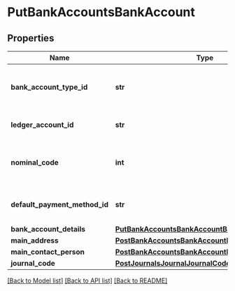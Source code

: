 # PutBankAccountsBankAccount

## Properties
Name | Type | Description | Notes
------------ | ------------- | ------------- | -------------
**bank_account_type_id** | **str** | The bank account type for the bank account | [optional] 
**ledger_account_id** | **str** | The ID of the Ledger Account. | [optional] 
**nominal_code** | **int** | The nominal code of the bank account | [optional] 
**default_payment_method_id** | **str** | The ID of the Default Payment Method. | [optional] 
**bank_account_details** | [**PutBankAccountsBankAccountBankAccountDetails**](PutBankAccountsBankAccountBankAccountDetails.md) |  | [optional] 
**main_address** | [**PostBankAccountsBankAccountMainAddress**](PostBankAccountsBankAccountMainAddress.md) |  | [optional] 
**main_contact_person** | [**PostBankAccountsBankAccountMainContactPerson**](PostBankAccountsBankAccountMainContactPerson.md) |  | [optional] 
**journal_code** | [**PostJournalsJournalJournalCode**](PostJournalsJournalJournalCode.md) |  | [optional] 

[[Back to Model list]](../README.md#documentation-for-models) [[Back to API list]](../README.md#documentation-for-api-endpoints) [[Back to README]](../README.md)


